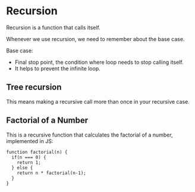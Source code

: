 # Recursion

Recursion is a function that calls itself.

Whenever we use recursion, we need to remember about the base case.

Base case: 
- Final stop point, the condition where loop needs to stop calling itself.
- It helps to prevent the infinite loop.

## Tree recursion

This means making a recursive call more than once in your recursive case.

## Factorial of a Number

This is a recursive function that calculates the factorial of a number, implemented in JS:
```
function factorial(n) {
  if(n === 0) {
    return 1;
  } else {
    return n * factorial(n-1);
  }
}
```
